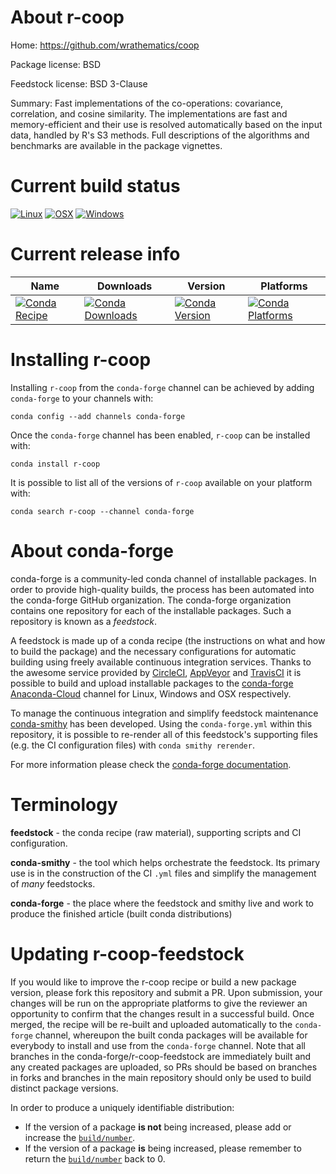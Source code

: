About r-coop
============

Home: https://github.com/wrathematics/coop

Package license: BSD

Feedstock license: BSD 3-Clause

Summary: Fast implementations of the co-operations: covariance, correlation, and cosine similarity.  The implementations are fast and memory-efficient and their use is resolved automatically based on the input data, handled by R's S3 methods.  Full descriptions of the algorithms and benchmarks are available in the package vignettes.



Current build status
====================

[![Linux](https://img.shields.io/circleci/project/github/conda-forge/r-coop-feedstock/master.svg?label=Linux)](https://circleci.com/gh/conda-forge/r-coop-feedstock)
[![OSX](https://img.shields.io/travis/conda-forge/r-coop-feedstock/master.svg?label=macOS)](https://travis-ci.org/conda-forge/r-coop-feedstock)
[![Windows](https://img.shields.io/appveyor/ci/conda-forge/r-coop-feedstock/master.svg?label=Windows)](https://ci.appveyor.com/project/conda-forge/r-coop-feedstock/branch/master)

Current release info
====================

| Name | Downloads | Version | Platforms |
| --- | --- | --- | --- |
| [![Conda Recipe](https://img.shields.io/badge/recipe-r--coop-green.svg)](https://anaconda.org/conda-forge/r-coop) | [![Conda Downloads](https://img.shields.io/conda/dn/conda-forge/r-coop.svg)](https://anaconda.org/conda-forge/r-coop) | [![Conda Version](https://img.shields.io/conda/vn/conda-forge/r-coop.svg)](https://anaconda.org/conda-forge/r-coop) | [![Conda Platforms](https://img.shields.io/conda/pn/conda-forge/r-coop.svg)](https://anaconda.org/conda-forge/r-coop) |

Installing r-coop
=================

Installing `r-coop` from the `conda-forge` channel can be achieved by adding `conda-forge` to your channels with:

```
conda config --add channels conda-forge
```

Once the `conda-forge` channel has been enabled, `r-coop` can be installed with:

```
conda install r-coop
```

It is possible to list all of the versions of `r-coop` available on your platform with:

```
conda search r-coop --channel conda-forge
```


About conda-forge
=================

conda-forge is a community-led conda channel of installable packages.
In order to provide high-quality builds, the process has been automated into the
conda-forge GitHub organization. The conda-forge organization contains one repository
for each of the installable packages. Such a repository is known as a *feedstock*.

A feedstock is made up of a conda recipe (the instructions on what and how to build
the package) and the necessary configurations for automatic building using freely
available continuous integration services. Thanks to the awesome service provided by
[CircleCI](https://circleci.com/), [AppVeyor](https://www.appveyor.com/)
and [TravisCI](https://travis-ci.org/) it is possible to build and upload installable
packages to the [conda-forge](https://anaconda.org/conda-forge)
[Anaconda-Cloud](https://anaconda.org/) channel for Linux, Windows and OSX respectively.

To manage the continuous integration and simplify feedstock maintenance
[conda-smithy](https://github.com/conda-forge/conda-smithy) has been developed.
Using the ``conda-forge.yml`` within this repository, it is possible to re-render all of
this feedstock's supporting files (e.g. the CI configuration files) with ``conda smithy rerender``.

For more information please check the [conda-forge documentation](https://conda-forge.org/docs/).

Terminology
===========

**feedstock** - the conda recipe (raw material), supporting scripts and CI configuration.

**conda-smithy** - the tool which helps orchestrate the feedstock.
                   Its primary use is in the construction of the CI ``.yml`` files
                   and simplify the management of *many* feedstocks.

**conda-forge** - the place where the feedstock and smithy live and work to
                  produce the finished article (built conda distributions)


Updating r-coop-feedstock
=========================

If you would like to improve the r-coop recipe or build a new
package version, please fork this repository and submit a PR. Upon submission,
your changes will be run on the appropriate platforms to give the reviewer an
opportunity to confirm that the changes result in a successful build. Once
merged, the recipe will be re-built and uploaded automatically to the
`conda-forge` channel, whereupon the built conda packages will be available for
everybody to install and use from the `conda-forge` channel.
Note that all branches in the conda-forge/r-coop-feedstock are
immediately built and any created packages are uploaded, so PRs should be based
on branches in forks and branches in the main repository should only be used to
build distinct package versions.

In order to produce a uniquely identifiable distribution:
 * If the version of a package **is not** being increased, please add or increase
   the [``build/number``](https://conda.io/docs/user-guide/tasks/build-packages/define-metadata.html#build-number-and-string).
 * If the version of a package **is** being increased, please remember to return
   the [``build/number``](https://conda.io/docs/user-guide/tasks/build-packages/define-metadata.html#build-number-and-string)
   back to 0.
